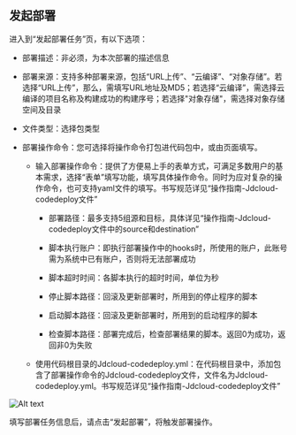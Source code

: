 ## 发起部署

进入到“发起部署任务”页，有以下选项：

- 部署描述：非必须，为本次部署的描述信息
- 部署来源：支持多种部署来源，包括“URL上传”、“云编译”、“对象存储”。若选择“URL上传”，那么，需填写URL地址及MD5；若选择“云编译”，需选择云编译的项目名称及构建成功的构建序号；若选择"对象存储"，需选择对象存储空间及目录
- 文件类型：选择包类型
- 部署操作命令：您可选择将操作命令打包进代码包中，或由页面填写。

   - 输入部署操作命令：提供了方便易上手的表单方式，可满足多数用户的基本需求，选择“表单”填写功能，填写具体操作命令。同时为应对复杂的操作命令，也可支持yaml文件的填写。书写规范详见“操作指南-Jdcloud-codedeploy文件”
  
      - 部署路径：最多支持5组源和目标，具体详见“操作指南-Jdcloud-codedeploy文件中的source和destination”
     
      - 脚本执行账户：即执行部署操作中的hooks时，所使用的账户，此账号需为系统中已有账户，否则将无法部署成功
     
      - 脚本超时时间：各脚本执行的超时时间，单位为秒
     
      - 停止脚本路径：回滚及更新部署时，所用到的停止程序的脚本
     
      - 启动脚本路径：回滚及更新部署时，所用到的启动程序的脚本
     
      - 检查脚本路径：部署完成后，检查部署结果的脚本。返回0为成功，返回非0为失败
     
   - 使用代码根目录的Jdcloud-codedeploy.yml：在代码根目录中，添加包含了部署操作命令的Jdcloud-codedeploy文件，文件名为Jdcloud-codedeploy.yml。书写规范详见“操作指南-Jdcloud-codedeploy文件”

![Alt text](https://github.com/jdcloudcom/cn/blob/codedeploy/image/CodeDeploy/operation19.png)


填写部署任务信息后，请点击“发起部署”，将触发部署操作。
